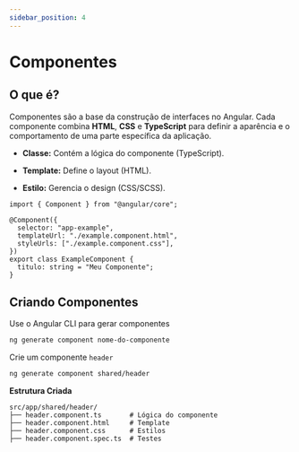 ```yaml
---
sidebar_position: 4
---
```


# Componentes

## O que é?

Componentes são a base da construção de interfaces no Angular. Cada componente combina **HTML**, **CSS** e **TypeScript** para definir a aparência e o comportamento de uma parte específica da aplicação.

- **Classe:** Contém a lógica do componente (TypeScript).

- **Template:** Define o layout (HTML).

- **Estilo:** Gerencia o design (CSS/SCSS).

```tsx showLineNumbers title="example.component.ts"
import { Component } from "@angular/core";

@Component({
  selector: "app-example",
  templateUrl: "./example.component.html",
  styleUrls: ["./example.component.css"],
})
export class ExampleComponent {
  titulo: string = "Meu Componente";
}
```

## Criando Componentes

Use o Angular CLI para gerar componentes

```bash
ng generate component nome-do-componente
```

Crie um componente `header`

```bash
ng generate component shared/header
```

**Estrutura Criada**

```plaintext
src/app/shared/header/
├── header.component.ts       # Lógica do componente
├── header.component.html     # Template
├── header.component.css      # Estilos
├── header.component.spec.ts  # Testes
```
